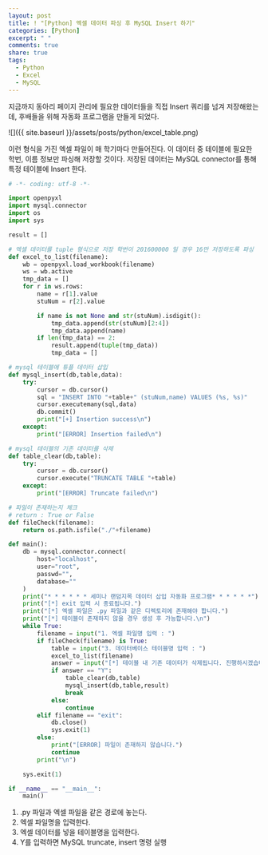 ```yaml
---
layout: post
title: ! "[Python] 엑셀 데이터 파싱 후 MySQL Insert 하기"
categories: [Python]
excerpt: " "
comments: true
share: true
tags:
  - Python
  - Excel
  - MySQL
---
```


지금까지 동아리 페이지 관리에 필요한 데이터들을 직접 Insert 쿼리를 넘겨 저장해왔는데,
후배들을 위해 자동화 프로그램을 만들게 되었다.

![]({{ site.baseurl }}/assets/posts/python/excel_table.png)

이런 형식을 가진 엑셀 파일이 매 학기마다 만들어진다.
이 데이터 중 테이블에 필요한 학번, 이름 정보만 파싱해 저장할 것이다.
저장된 데이터는 MySQL connector를 통해 특정 테이블에 Insert 한다.

```py
# -*- coding: utf-8 -*-

import openpyxl
import mysql.connector
import os
import sys

result = []

# 엑셀 데이터를 tuple 형식으로 저장 학번이 201600000 일 경우 16만 저장하도록 파싱 
def excel_to_list(filename):
	wb = openpyxl.load_workbook(filename)
	ws = wb.active
	tmp_data = []
	for r in ws.rows:
		name = r[1].value
		stuNum = r[2].value

		if name is not None and str(stuNum).isdigit():
			tmp_data.append(str(stuNum)[2:4])
			tmp_data.append(name)
		if len(tmp_data) == 2:
			result.append(tuple(tmp_data))
			tmp_data = []

# mysql 테이블에 튜플 데이터 삽입
def mysql_insert(db,table,data):
	try:
		cursor = db.cursor()
		sql = "INSERT INTO "+table+" (stuNum,name) VALUES (%s, %s)"
		cursor.executemany(sql,data)
		db.commit()
		print("[+] Insertion success\n")
	except:
		print("[ERROR] Insertion failed\n")

# mysql 테이블의 기존 데이터를 삭제
def table_clear(db,table):
	try:
		cursor = db.cursor()
		cursor.execute("TRUNCATE TABLE "+table)
	except:
		print("[ERROR] Truncate failed\n")

# 파일이 존재하는지 체크
# return : True or False
def fileCheck(filename):
	return os.path.isfile("./"+filename)

def main():
	db = mysql.connector.connect(
		host="localhost",
		user="root",
		passwd="",
		database=""
	)
	print("* * * * * * 세미나 랜덤지목 데이터 삽입 자동화 프로그램* * * * * *")
	print("[*] exit 입력 시 종료됩니다.")
	print("[*] 엑셀 파일은 .py 파일과 같은 디렉토리에 존재해야 합니다.")
	print("[*] 테이블이 존재하지 않을 경우 생성 후 가능합니다.\n")
	while True:
		filename = input("1. 엑셀 파일명 입력 : ")
		if fileCheck(filename) is True:
			table = input("3. 데이터베이스 테이블명 입력 : ")
			excel_to_list(filename)
			answer = input("[*] 테이블 내 기존 데이터가 삭제됩니다. 진행하시겠습니까? (Y,n) : ")
			if answer == "Y":
				table_clear(db,table)
				mysql_insert(db,table,result)
				break
			else:
				continue
		elif filename == "exit":
			db.close()
			sys.exit(1)
		else:
			print("[ERROR] 파일이 존재하지 않습니다.")
			continue
		print("\n")

	sys.exit(1)

if __name__ == "__main__":
    main()
```

1. .py 파일과 엑셀 파일을 같은 경로에 놓는다.
2. 엑셀 파일명을 입력한다.
3. 엑셀 데이터를 넣을 테이블명을 입력한다.
4. Y를 입력하면 MySQL truncate, insert 명령 실행


